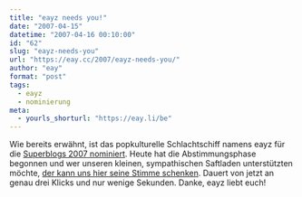 ```yaml
---
title: "eayz needs you!"
date: "2007-04-15"
datetime: "2007-04-16 00:10:00"
id: "62"
slug: "eayz-needs-you"
url: "https://eay.cc/2007/eayz-needs-you/"
author: "eay"
format: "post"
tags:
  - eayz
  - nominierung
meta:
  - yourls_shorturl: "https://eay.li/be"
---
```


Wie bereits erwähnt, ist das popkulturelle Schlachtschiff namens eayz für die [Superblogs 2007 nominiert](//eay.cc/2007/eayz-das-superblog-2007/). Heute hat die Abstimmungsphase begonnen und wer unseren kleinen, sympathischen Saftladen unterstützten möchte, [der kann uns hier seine Stimme schenken](http://blog.hitflip.de/superblogs-2007/medienuebergreifende-blogs/). Dauert von jetzt an genau drei Klicks und nur wenige Sekunden. Danke, eayz liebt euch!
